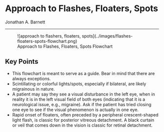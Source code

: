 # Approach to Flashes, Floaters, Spots

Jonathan A. Barnett

---


<figure markdown>
![approach to flashers, floaters, spots](../images/flashes-floaters-spots-flowchart.png)
<figcaption markdown>Approach to Flashes, Floaters, Spots Flowchart</figcaption>
</figure>


## Key Points

- This flowchart is meant to serve as a guide. Bear in mind that there
    are always exceptions.
- Scintillating or colorful lights/spots, especially if bilateral, are
    likely migrainous in nature.
- A patient may say they see a visual disturbance in the left eye,
    when in reality it is in the left visual field of both eyes
    (indicating that it is a neurological issue, e.g., migraine). Ask if
    the patient has tried closing one eye to see if the visual
    phenomenon is actually in one eye.
- Rapid onset of floaters, often preceded by a peripheral
    crescent-shaped light flash, is classic for posterior vitreous
    detachment. A black curtain or veil that comes down in the vision is
    classic for retinal detachment.
